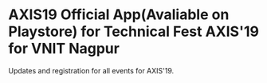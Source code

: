 # AXIS19 Official App(Avaliable on Playstore) for Technical Fest AXIS'19 for VNIT Nagpur

Updates and registration for all events for AXIS'19.
